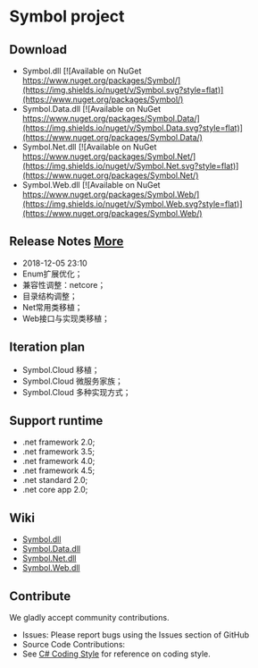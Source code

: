 # Symbol project

## Download
* Symbol.dll [![Available on NuGet https://www.nuget.org/packages/Symbol/](https://img.shields.io/nuget/v/Symbol.svg?style=flat)](https://www.nuget.org/packages/Symbol/)
* Symbol.Data.dll [![Available on NuGet https://www.nuget.org/packages/Symbol.Data/](https://img.shields.io/nuget/v/Symbol.Data.svg?style=flat)](https://www.nuget.org/packages/Symbol.Data/)
* Symbol.Net.dll [![Available on NuGet https://www.nuget.org/packages/Symbol.Net/](https://img.shields.io/nuget/v/Symbol.Net.svg?style=flat)](https://www.nuget.org/packages/Symbol.Net/)
* Symbol.Web.dll [![Available on NuGet https://www.nuget.org/packages/Symbol.Web/](https://img.shields.io/nuget/v/Symbol.Web.svg?style=flat)](https://www.nuget.org/packages/Symbol.Web/) 

## Release Notes   [More](https://github.com/symbolspace/Symbol/wiki/Version-history)
* 2018-12-05 23:10
* Enum扩展优化；
* 兼容性调整：netcore；
* 目录结构调整；
* Net常用类移植；
* Web接口与实现类移植；


## Iteration plan
* Symbol.Cloud 移植；
* Symbol.Cloud 微服务家族；
* Symbol.Cloud 多种实现方式；


## Support runtime
* .net framework 2.0;
* .net framework 3.5;
* .net framework 4.0;
* .net framework 4.5;
* .net standard 2.0;
* .net core app 2.0;


## Wiki
* [Symbol.dll](https://github.com/symbolspace/Symbol/wiki/Symbol.dll)
* [Symbol.Data.dll](https://github.com/symbolspace/Symbol/wiki/Symbol.Data.dll)
* [Symbol.Net.dll](https://github.com/symbolspace/Symbol/wiki/Symbol.Net.dll)
* [Symbol.Web.dll](https://github.com/symbolspace/Symbol/wiki/Symbol.Web.dll)


## Contribute
We gladly accept community contributions.
* Issues: Please report bugs using the Issues section of GitHub
* Source Code Contributions:
* See [C# Coding Style](https://github.com/symbolspace/Symbol/wiki/C%23-Coding-Style) for reference on coding style.
